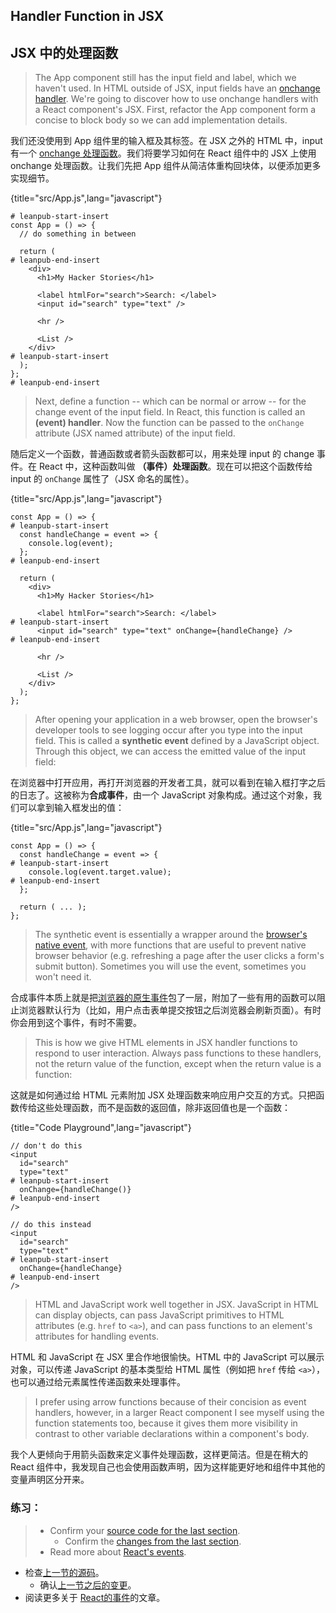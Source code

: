 ## Handler Function in JSX

## JSX 中的处理函数

> The App component still has the input field and label, which we haven't used. In HTML outside of JSX, input fields have an [onchange handler](https://developer.mozilla.org/en-US/docs/Web/API/GlobalEventHandlers/onchange). We're going to discover how to use onchange handlers with a React component's JSX. First, refactor the App component form a concise to block body so we can add implementation details.

我们还没使用到 App 组件里的输入框及其标签。在 JSX 之外的 HTML 中，input 有一个 [onchange 处理函数](https://developer.mozilla.org/en-US/docs/Web/API/GlobalEventHandlers/onchange)。我们将要学习如何在 React 组件中的 JSX 上使用 onchange 处理函数。让我们先把 App 组件从简洁体重构回块体，以便添加更多实现细节。

{title="src/App.js",lang="javascript"}
~~~~~~~
# leanpub-start-insert
const App = () => {
  // do something in between

  return (
# leanpub-end-insert
    <div>
      <h1>My Hacker Stories</h1>

      <label htmlFor="search">Search: </label>
      <input id="search" type="text" />

      <hr />

      <List />
    </div>
# leanpub-start-insert
  );
};
# leanpub-end-insert
~~~~~~~

> Next, define a function -- which can be normal or arrow -- for the change event of the input field. In React, this function is called an **(event) handler**. Now the function can be passed to the `onChange` attribute (JSX named attribute) of the input field.

随后定义一个函数，普通函数或者箭头函数都可以，用来处理 input 的 change 事件。在 React 中，这种函数叫做 **（事件）处理函数**。现在可以把这个函数传给 input 的 `onChange` 属性了（JSX 命名的属性）。

{title="src/App.js",lang="javascript"}
~~~~~~~
const App = () => {
# leanpub-start-insert
  const handleChange = event => {
    console.log(event);
  };
# leanpub-end-insert

  return (
    <div>
      <h1>My Hacker Stories</h1>

      <label htmlFor="search">Search: </label>
# leanpub-start-insert
      <input id="search" type="text" onChange={handleChange} />
# leanpub-end-insert

      <hr />

      <List />
    </div>
  );
};
~~~~~~~

> After opening your application in a web browser, open the browser's developer tools to see logging occur after you type into the input field. This is called a **synthetic event** defined by a JavaScript object. Through this object, we can access the emitted value of the input field:

在浏览器中打开应用，再打开浏览器的开发者工具，就可以看到在输入框打字之后的日志了。这被称为**合成事件**，由一个 JavaScript 对象构成。通过这个对象，我们可以拿到输入框发出的值：

{title="src/App.js",lang="javascript"}
~~~~~~~
const App = () => {
  const handleChange = event => {
# leanpub-start-insert
    console.log(event.target.value);
# leanpub-end-insert
  };

  return ( ... );
};
~~~~~~~

> The synthetic event is essentially a wrapper around the [browser's native event](https://developer.mozilla.org/en-US/docs/Web/Events), with more functions that are useful to prevent native browser behavior (e.g. refreshing a page after the user clicks a form's submit button). Sometimes you will use the event, sometimes you won't need it.

合成事件本质上就是把[浏览器的原生事件](https://developer.mozilla.org/en-US/docs/Web/Events)包了一层，附加了一些有用的函数可以阻止浏览器默认行为（比如，用户点击表单提交按钮之后浏览器会刷新页面）。有时你会用到这个事件，有时不需要。


> This is how we give HTML elements in JSX handler functions to respond to user interaction. Always pass functions to these handlers, not the return value of the function, except when the return value is a function:

这就是如何通过给 HTML 元素附加 JSX 处理函数来响应用户交互的方式。只把函数传给这些处理函数，而不是函数的返回值，除非返回值也是一个函数：

{title="Code Playground",lang="javascript"}
~~~~~~~
// don't do this
<input
  id="search"
  type="text"
# leanpub-start-insert
  onChange={handleChange()}
# leanpub-end-insert
/>

// do this instead
<input
  id="search"
  type="text"
# leanpub-start-insert
  onChange={handleChange}
# leanpub-end-insert
/>
~~~~~~~

> HTML and JavaScript work well together in JSX. JavaScript in HTML can display objects, can pass JavaScript primitives to HTML attributes (e.g. `href` to `<a>`), and can pass functions to an element's attributes for handling events.

HTML 和 JavaScript 在 JSX 里合作地很愉快。HTML 中的 JavaScript 可以展示对象，可以传递 JavaScript 的基本类型给 HTML 属性（例如把 `href` 传给 `<a>`），也可以通过给元素属性传递函数来处理事件。

> I prefer using arrow functions because of their concision as event handlers, however, in a larger React component I see myself using the function statements too, because it gives them more visibility in contrast to other variable declarations within a component's body.

我个人更倾向于用箭头函数来定义事件处理函数，这样更简洁。但是在稍大的 React 组件中，我发现自己也会使用函数声明，因为这样能更好地和组件中其他的变量声明区分开来。

### 练习：

> * Confirm your [source code for the last section](https://codesandbox.io/s/github/the-road-to-learn-react/hacker-stories/tree/hs/Handler-Function-in-JSX).
>   * Confirm the [changes from the last section](https://github.com/the-road-to-learn-react/hacker-stories/compare/hs/React-Component-Definition...hs/Handler-Function-in-JSX?expand=1).
> * Read more about [React's events](https://reactjs.org/docs/events.html).

* 检查[上一节的源码](https://codesandbox.io/s/github/the-road-to-learn-react/hacker-stories/tree/hs/Handler-Function-in-JSX)。
	* 确认[上一节之后的变更](https://github.com/the-road-to-learn-react/hacker-stories/compare/hs/React-Component-Definition...hs/Handler-Function-in-JSX?expand=1)。
* 阅读更多关于 [React的事件](https://reactjs.org/docs/events.html)的文章。
